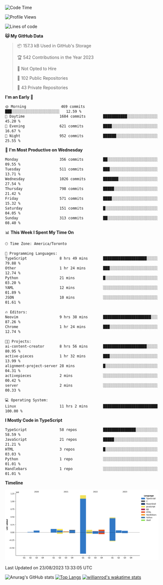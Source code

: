 <!--START_SECTION:waka-->
![Code Time](http://img.shields.io/badge/Code%20Time-489%20hrs%2014%20mins-blue)

![Profile Views](http://img.shields.io/badge/Profile%20Views-0-blue)

![Lines of code](https://img.shields.io/badge/From%20Hello%20World%20I%27ve%20Written-2.4%20million%20lines%20of%20code-blue)

**🐱 My GitHub Data** 

> 📦 157.3 kB Used in GitHub's Storage 
 > 
> 🏆 542 Contributions in the Year 2023
 > 
> 🚫 Not Opted to Hire
 > 
> 📜 102 Public Repositories 
 > 
> 🔑 43 Private Repositories 
 > 
**I'm an Early 🐤** 

```text
🌞 Morning                469 commits         ███░░░░░░░░░░░░░░░░░░░░░░   12.59 % 
🌆 Daytime                1684 commits        ███████████░░░░░░░░░░░░░░   45.20 % 
🌃 Evening                621 commits         ████░░░░░░░░░░░░░░░░░░░░░   16.67 % 
🌙 Night                  952 commits         ██████░░░░░░░░░░░░░░░░░░░   25.55 % 
```
📅 **I'm Most Productive on Wednesday** 

```text
Monday                   356 commits         ██░░░░░░░░░░░░░░░░░░░░░░░   09.55 % 
Tuesday                  511 commits         ███░░░░░░░░░░░░░░░░░░░░░░   13.71 % 
Wednesday                1026 commits        ███████░░░░░░░░░░░░░░░░░░   27.54 % 
Thursday                 798 commits         █████░░░░░░░░░░░░░░░░░░░░   21.42 % 
Friday                   571 commits         ████░░░░░░░░░░░░░░░░░░░░░   15.32 % 
Saturday                 151 commits         █░░░░░░░░░░░░░░░░░░░░░░░░   04.05 % 
Sunday                   313 commits         ██░░░░░░░░░░░░░░░░░░░░░░░   08.40 % 
```


📊 **This Week I Spent My Time On** 

```text
🕑︎ Time Zone: America/Toronto

💬 Programming Languages: 
TypeScript               8 hrs 49 mins       ████████████████████░░░░░   79.88 % 
Other                    1 hr 24 mins        ███░░░░░░░░░░░░░░░░░░░░░░   12.74 % 
Python                   21 mins             █░░░░░░░░░░░░░░░░░░░░░░░░   03.20 % 
YAML                     12 mins             ░░░░░░░░░░░░░░░░░░░░░░░░░   01.89 % 
JSON                     10 mins             ░░░░░░░░░░░░░░░░░░░░░░░░░   01.61 % 

🔥 Editors: 
Neovim                   9 hrs 38 mins       ██████████████████████░░░   87.26 % 
Chrome                   1 hr 24 mins        ███░░░░░░░░░░░░░░░░░░░░░░   12.74 % 

🐱‍💻 Projects: 
ai-content-creator       8 hrs 56 mins       ████████████████████░░░░░   80.95 % 
active-pieces            1 hr 32 mins        ███░░░░░░░░░░░░░░░░░░░░░░   13.99 % 
alignment-project-server 28 mins             █░░░░░░░░░░░░░░░░░░░░░░░░   04.31 % 
activepieces             2 mins              ░░░░░░░░░░░░░░░░░░░░░░░░░   00.42 % 
server                   2 mins              ░░░░░░░░░░░░░░░░░░░░░░░░░   00.33 % 

💻 Operating System: 
Linux                    11 hrs 2 mins       █████████████████████████   100.00 % 
```

**I Mostly Code in TypeScript** 

```text
TypeScript               58 repos            ███████████████░░░░░░░░░░   58.59 % 
JavaScript               21 repos            █████░░░░░░░░░░░░░░░░░░░░   21.21 % 
HTML                     3 repos             █░░░░░░░░░░░░░░░░░░░░░░░░   03.03 % 
Python                   1 repo              ░░░░░░░░░░░░░░░░░░░░░░░░░   01.01 % 
Handlebars               1 repo              ░░░░░░░░░░░░░░░░░░░░░░░░░   01.01 % 
```



**Timeline**

![Lines of Code chart](https://raw.githubusercontent.com/wise-introvert/wise-introvert/master/assets/bar_graph.png)


 Last Updated on 23/08/2023 13:33:05 UTC
<!--END_SECTION:waka-->

![Anurag's GitHub stats](https://github-readme-stats.vercel.app/api?username=wise-introvert&count_private=true&show_icons=true)
[![Top Langs](https://github-readme-stats.vercel.app/api/top-langs/?username=wise-introvert&langs_count=10)](https://github.com/anuraghazra/github-readme-stats)
[![willianrod's wakatime stats](https://github-readme-stats.vercel.app/api/wakatime?username=wiseintrovert)](https://github.com/anuraghazra/github-readme-stats)
